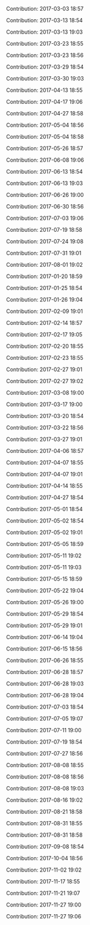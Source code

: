 Contribution: 2017-03-03 18:57

Contribution: 2017-03-13 18:54

Contribution: 2017-03-13 19:03

Contribution: 2017-03-23 18:55

Contribution: 2017-03-23 18:56

Contribution: 2017-03-29 18:54

Contribution: 2017-03-30 19:03

Contribution: 2017-04-13 18:55

Contribution: 2017-04-17 19:06

Contribution: 2017-04-27 18:58

Contribution: 2017-05-04 18:56

Contribution: 2017-05-04 18:58

Contribution: 2017-05-26 18:57

Contribution: 2017-06-08 19:06

Contribution: 2017-06-13 18:54

Contribution: 2017-06-13 19:03

Contribution: 2017-06-26 19:00

Contribution: 2017-06-30 18:56

Contribution: 2017-07-03 19:06

Contribution: 2017-07-19 18:58

Contribution: 2017-07-24 19:08

Contribution: 2017-07-31 19:01

Contribution: 2017-08-01 19:02

Contribution: 2017-01-20 18:59

Contribution: 2017-01-25 18:54

Contribution: 2017-01-26 19:04

Contribution: 2017-02-09 19:01

Contribution: 2017-02-14 18:57

Contribution: 2017-02-17 19:05

Contribution: 2017-02-20 18:55

Contribution: 2017-02-23 18:55

Contribution: 2017-02-27 19:01

Contribution: 2017-02-27 19:02

Contribution: 2017-03-08 19:00

Contribution: 2017-03-17 19:00

Contribution: 2017-03-20 18:54

Contribution: 2017-03-22 18:56

Contribution: 2017-03-27 19:01

Contribution: 2017-04-06 18:57

Contribution: 2017-04-07 18:55

Contribution: 2017-04-07 19:01

Contribution: 2017-04-14 18:55

Contribution: 2017-04-27 18:54

Contribution: 2017-05-01 18:54

Contribution: 2017-05-02 18:54

Contribution: 2017-05-02 19:01

Contribution: 2017-05-05 18:59

Contribution: 2017-05-11 19:02

Contribution: 2017-05-11 19:03

Contribution: 2017-05-15 18:59

Contribution: 2017-05-22 19:04

Contribution: 2017-05-26 19:00

Contribution: 2017-05-29 18:54

Contribution: 2017-05-29 19:01

Contribution: 2017-06-14 19:04

Contribution: 2017-06-15 18:56

Contribution: 2017-06-26 18:55

Contribution: 2017-06-28 18:57

Contribution: 2017-06-28 19:03

Contribution: 2017-06-28 19:04

Contribution: 2017-07-03 18:54

Contribution: 2017-07-05 19:07

Contribution: 2017-07-11 19:00

Contribution: 2017-07-19 18:54

Contribution: 2017-07-27 18:56

Contribution: 2017-08-08 18:55

Contribution: 2017-08-08 18:56

Contribution: 2017-08-08 19:03

Contribution: 2017-08-16 19:02

Contribution: 2017-08-21 18:58

Contribution: 2017-08-31 18:55

Contribution: 2017-08-31 18:58

Contribution: 2017-09-08 18:54

Contribution: 2017-10-04 18:56

Contribution: 2017-11-02 19:02

Contribution: 2017-11-17 18:55

Contribution: 2017-11-21 19:07

Contribution: 2017-11-27 19:00

Contribution: 2017-11-27 19:06

